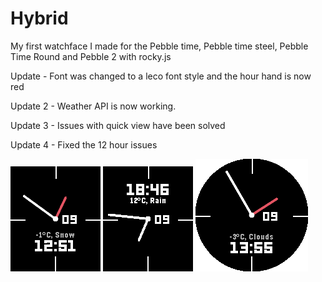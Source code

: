 # Hybrid
My first watchface I made for the Pebble time, Pebble time steel, Pebble Time Round and Pebble 2 with rocky.js

Update - Font was changed to a leco font style and the hour hand is now red

Update 2 - Weather API is now working.

Update 3 - Issues with quick view have been solved

Update 4 - Fixed the 12 hour issues

![Pebble Time](Screenshots/pebble_screenshot_2020-02-09_12-51-26.png)
![Pebble 2](Screenshots/pebble_screenshot_2020-02-09_18-46-44.png)
![Pebble Time Round](Screenshots/pebble_screenshot_2020-02-09_13-55-23.png)

